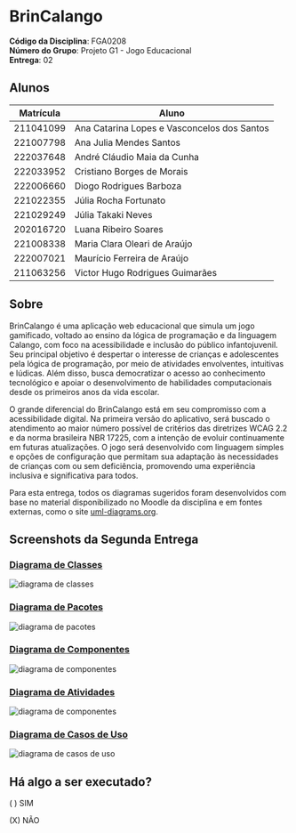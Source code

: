 # BrinCalango

**Código da Disciplina**: FGA0208<br>
**Número do Grupo**: Projeto G1 - Jogo Educacional<br>
**Entrega**: 02<br>

## Alunos
| Matrícula   | Aluno                                         |
|-------------|-----------------------------------------------|
| 211041099   | Ana Catarina Lopes e Vasconcelos dos Santos   |
| 221007798   | Ana Julia Mendes Santos                       |
| 222037648   | André Cláudio Maia da Cunha                   |
| 222033952   | Cristiano Borges de Morais                    |
| 222006660   | Diogo Rodrigues Barboza                       |
| 221022355   | Júlia Rocha Fortunato                         |
| 221029249   | Júlia Takaki Neves                            |
| 202016720   | Luana Ribeiro Soares                          |
| 221008338   | Maria Clara Oleari de Araújo                  |
| 222007021   | Maurício Ferreira de Araújo                   |
| 211063256   | Victor Hugo Rodrigues Guimarães               |

## Sobre 
BrinCalango é uma aplicação web educacional que simula um jogo gamificado, voltado ao ensino da lógica de programação e da linguagem Calango, com foco na acessibilidade e inclusão do público infantojuvenil. Seu principal objetivo é despertar o interesse de crianças e adolescentes pela lógica de programação, por meio de atividades envolventes, intuitivas e lúdicas. Além disso, busca democratizar o acesso ao conhecimento tecnológico e apoiar o desenvolvimento de habilidades computacionais desde os primeiros anos da vida escolar.

O grande diferencial do BrinCalango está em seu compromisso com a acessibilidade digital. Na primeira versão do aplicativo, será buscado o atendimento ao maior número possível de critérios das diretrizes WCAG 2.2 e da norma brasileira NBR 17225, com a intenção de evoluir continuamente em futuras atualizações. O jogo será desenvolvido com linguagem simples e opções de configuração que permitam sua adaptação às necessidades de crianças com ou sem deficiência, promovendo uma experiência inclusiva e significativa para todos.

Para esta entrega, todos os diagramas sugeridos foram desenvolvidos com base no material disponibilizado no Moodle da disciplina e em fontes externas, como o site [uml-diagrams.org](https://www.uml-diagrams.org/).

## Screenshots da Segunda Entrega
### [Diagrama de Classes](https://unbarqdsw2025-1-turma02.github.io/2025.1-T02-_G1_JogoEducacional_Entrega_02/#/Modelagem/2.1.ModelagemEstatica?id=diagrama-de-classes)
![diagrama de classes](Modelagem/DiagramadeClasses-BrinCalango.png)

### [Diagrama de Pacotes](https://unbarqdsw2025-1-turma02.github.io/2025.1-T02-_G1_JogoEducacional_Entrega_02/#/Modelagem/2.1.ModelagemEstatica?id=diagrama-de-pacotes)
![diagrama de pacotes](Modelagem/DiagramaPacotes.png)

### [Diagrama de Componentes](https://unbarqdsw2025-1-turma02.github.io/2025.1-T02-_G1_JogoEducacional_Entrega_02/#/Modelagem/2.1.ModelagemEstatica?id=diagrama-de-componentes)
![diagrama de componentes](Modelagem/diagrama-componentes.drawio.png)

### [Diagrama de Atividades](https://unbarqdsw2025-1-turma02.github.io/2025.1-T02-_G1_JogoEducacional_Entrega_02/#/Modelagem/2.2.ModelagemDinamica?id=diagrama-de-atividades)
![diagrama de componentes](Modelagem/atividades.svg)

### [Diagrama de Casos de Uso](http://localhost:3000/#/Modelagem/2.3.ModelagemOrganizacionalCasosDeUso?id=diagrama-de-casos-de-uso)
![diagrama de casos de uso](Modelagem/casosdeuso-brinca.svg)


## Há algo a ser executado?

( ) SIM

(X) NÃO
